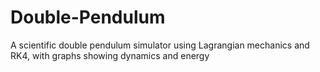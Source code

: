 # Double-Pendulum
A scientific double pendulum simulator using Lagrangian mechanics and RK4, with graphs showing dynamics and energy

